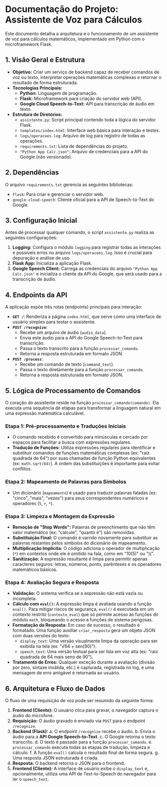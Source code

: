 # Documentação do Projeto: Assistente de Voz para Cálculos

Este documento detalha a arquitetura e o funcionamento de um assistente de voz para cálculos matemáticos, implementado em Python com o microframework Flask.

## 1. Visão Geral e Estrutura

- **Objetivo:** Criar um serviço de backend capaz de receber comandos de voz ou texto, interpretar operações matemáticas complexas e retornar o resultado de forma estruturada.
- **Tecnologias Principais:**
  - **Python:** Linguagem de programação.
  - **Flask:** Microframework para criação do servidor web (API).
  - **Google Cloud Speech-to-Text:** API para transcrição de áudio em texto.
- **Estrutura de Diretórios:**
  - `assistente.py`: Script principal contendo toda a lógica do servidor Flask.
  - `templates/index.html`: Interface web básica para interação e testes.
  - `logs/operacoes.log`: Arquivo de log para registro de todas as operações.
  - `requirements.txt`: Lista de dependências do projeto.
  - `"Python App Calc.json"`: Arquivo de credenciais para a API do Google (não versionado).

## 2. Dependências

O arquivo `requirements.txt` gerencia as seguintes bibliotecas:
- `Flask`: Para criar e gerenciar o servidor web.
- `google-cloud-speech`: Cliente oficial para a API de Speech-to-Text do Google.

## 3. Configuração Inicial

Antes de processar qualquer comando, o script `assistente.py` realiza as seguintes configurações:

1.  **Logging:** Configura o módulo `logging` para registrar todas as interações e possíveis erros no arquivo `logs/operacoes.log`. Isso é crucial para depuração e análise de uso.
2.  **Flask App:** Inicializa a aplicação Flask.
3.  **Google Speech Client:** Carrega as credenciais do arquivo `"Python App Calc.json"` e inicializa o cliente da API do Google, que será usado para a transcrição de áudio.

## 4. Endpoints da API

A aplicação expõe três rotas (endpoints) principais para interação:

- **`GET /`**: Renderiza a página `index.html`, que serve como uma interface de usuário simples para testar o assistente.
- **`POST /recognize`**:
  - Recebe um arquivo de áudio (`audio_data`).
  - Envia este áudio para a API do Google Speech-to-Text para transcrição.
  - Passa o texto transcrito para a função `processar_comando`.
  - Retorna a resposta estruturada em formato JSON.
- **`POST /process`**:
  - Recebe um comando de texto (`command_text`).
  - Passa o texto diretamente para a função `processar_comando`.
  - Retorna a resposta estruturada em formato JSON.

## 5. Lógica de Processamento de Comandos

O coração do assistente reside na função `processar_comando(comando)`. Ela executa uma sequência de etapas para transformar a linguagem natural em uma expressão matemática calculável.

### Etapa 1: Pré-processamento e Traduções Iniciais
- O comando recebido é convertido para minúsculas e cercado por espaços para facilitar a busca com expressões regulares.
- **Tradução de Funções:** Utiliza expressões regulares para identificar e substituir comandos de funções matemáticas complexas (ex: "raiz quadrada de 64") por suas chamadas de função Python equivalentes (ex: `math.sqrt(64)`). A ordem das substituições é importante para evitar conflitos.

### Etapa 2: Mapeamento de Palavras para Símbolos
- Um dicionário (`mapeamento`) é usado para traduzir palavras faladas (ex: "cinco", "mais", "vezes") para seus correspondentes numéricos e operadores (`5`, `+`, `*`).

### Etapa 3: Limpeza e Montagem da Expressão
- **Remoção de "Stop Words":** Palavras de preenchimento que não têm valor matemático (ex: "calcule", "quanto é") são removidas.
- **Substituição Final:** O comando é varrido novamente para substituir as palavras restantes pelos símbolos do dicionário de mapeamento.
- **Multiplicação Implícita:** O código adiciona o operador de multiplicação (`*`) em contextos onde ele é omitido na fala, como em "10(5)" ou ")(".
- **Sanitização:** A expressão resultante é limpa para permitir apenas caracteres seguros: letras, números, ponto, parênteses e os operadores matemáticos básicos.

### Etapa 4: Avaliação Segura e Resposta
- **Validação:** O sistema verifica se a expressão não está vazia ou incompleta.
- **Cálculo com `eval()`:** A expressão limpa é avaliada usando a função `eval()`. Para mitigar riscos de segurança, `eval()` é executada em um contexto restrito (`contexto_eval`) que só permite acesso às funções do módulo `math`, bloqueando o acesso a funções de sistema perigosas.
- **Formatação da Resposta:** Em caso de sucesso, o resultado é formatado. Uma função auxiliar `criar_resposta` gera um objeto JSON com duas versões do texto:
  - `display_text`: Uma versão visualmente limpa da operação para ser exibida na tela (ex: "√64 + sen(90)").
  - `speech_text`: Uma versão textual para ser lida em voz alta (ex: "raiz quadrada de 64 mais seno de 90").
- **Tratamento de Erros:** Qualquer exceção durante a avaliação (divisão por zero, sintaxe inválida, etc.) é capturada, registrada no log, e uma mensagem de erro amigável é retornada ao usuário.

## 6. Arquitetura e Fluxo de Dados

O fluxo de uma requisição de voz pode ser resumido da seguinte forma:

1.  **Frontend (Cliente):** O usuário clica para gravar, o navegador captura o áudio do microfone.
2.  **Requisição:** O áudio gravado é enviado via `POST` para o endpoint `/recognize`.
3.  **Backend (Flask):**
    a. O endpoint `/recognize` recebe o áudio.
    b. Envia o áudio para a **API Google Speech-to-Text**.
    c. O Google retorna o texto transcrito.
    d. O texto é passado para a função `processar_comando`.
    e. `processar_comando` executa todas as etapas de tradução, limpeza e cálculo.
    f. A função `eval()` calcula o resultado final de forma segura.
    g. Uma resposta JSON estruturada é criada.
4.  **Resposta:** O backend retorna o JSON para o frontend.
5.  **Frontend (Cliente):** A interface de usuário exibe o `display_text` e, opcionalmente, utiliza uma API de Text-to-Speech do navegador para ler o `speech_text`.
